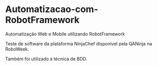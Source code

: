 # Automatizacao-com-RobotFramework
Automatização Web e Mobile utilizando RobotFramework

Teste de software da plataforma NinjaChef disponivel pela QANinja na RoboWeek.

Também foi utilizado a técnica de BDD.


